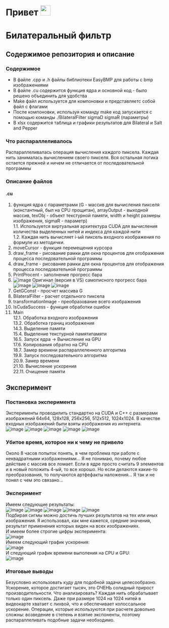 # Привет <img src="https://github.com/blackcater/blackcater/raw/main/images/Hi.gif" height="32"/> </br>
# Билатеральный фильтр
## Содержимое репозитория и описание 
### Содержимое 
* В файле .cpp и .h файлы библиотеки EasyBMP для работы с bmp изображениями</br>
* В файле .cu содержится функция ядра и основной код - было решено объединить для удобства</h5>
* Make файл используется для компоновки и представляетс собой файл с флагами</br>
* После компоновки, используя команду make код запускается с помощью команды ./BilateralFilter sigmaD sigmaR (параметры)</br>
* В xlsx содержится таблица и графики результатов для Bilateral и Salt and Pepper</br>
### Что распараллеливалось
Распараллеливалась операция вычисления каждого пиксела. Каждая нить занималась вычислением своего пикселя. Вся остальная логика остается прежней и ничем не отличается от последовательной программы</br>
### Описание файлов
#### .cu 
1. функция ядра с параметрами (G - массив для вычисления пикселя (константный, был на CPU прощитан), arrayOutput - выходной массив, texObj - объект текстурной памяти, width и height размеры изображения, sigmaR - параметр)</br>
1.1. Используется виртуальная архитектура CUDA для вычисления количества выделенных нитей и индекса для каждой нити</br>
1.2. Каждая нить вычисляет i-ый пиксель входного изображения по формуле из методички. </br>
2. moveCursor - функция перемещения курсора</br>
3. draw_frame - рисование рамки для окна процентов для отображения процесса последовательной программы</br>
4. draw_frame - рисование рамки для окна процентов для отображения процесса последовательной программы</br>
5. PrintProcent - заполнение прогресс бара</br>
6. ![image](https://user-images.githubusercontent.com/62326372/199138378-038c100c-9b62-4e1b-a3ed-4240936b896e.png)
Оригинал (версия в VS) самописного прогресс бара
![image](https://user-images.githubusercontent.com/62326372/199140859-cc1e244f-14bf-42a0-9b20-8d72bcf35f39.png)
![image](https://user-images.githubusercontent.com/62326372/199140884-27147fc4-2992-42b1-8f32-d6f1fbc7258d.png)
![image](https://user-images.githubusercontent.com/62326372/199140968-a971887d-eb3e-42e3-af49-51361a65bd39.png)
7. GetGConst - просчет массива G</br>
8. BilateralFilter - расчет отдельного пиксела</br>
9. transformationImage - преобразование всего изображения</br>
10. IsCudaSuccess - функция обработки ошибок</br>
11. Main</br>
12.1. Обработка входного изображения</br>
13.2. Обработка границ изображения</br>
14.3. Выделение памяти</br>
15.4. Выделение текстурной памятипамяти</br>
16.5. Запуск ядра -> Вычисление на GPU</br>
17.6. Копирования обратно на CPU</br>
18.7. Замер времени распараллеленного алгоритма</br>
19.8. Запуск последовательного алгоритма</br>
20.9. Замер времени</br>
21.10. Вычисление ускорения</br>
22.11. Очищение памяти</br>
## Эксперимент
### Постановка эксперимента</br>
Эксперименты проводилить стандартно на CUDA и С++ с размерами изображений 64x64, 128x128, 256x256, 512x512, 1024x1024. В качестве входных изображений были взяты изображения из интернета.</br>
![image](https://user-images.githubusercontent.com/62326372/199145712-ff65743d-843b-4d9c-8d8e-43c06bec4d4c.png)
![image](https://user-images.githubusercontent.com/62326372/199145749-78f31eb5-40f3-4fed-bb4b-9dd3a8915843.png)
![image](https://user-images.githubusercontent.com/62326372/199145774-e4e246f5-0c71-4abb-9f2a-23a627dede99.png)
![image](https://user-images.githubusercontent.com/62326372/199145792-1534346b-e795-4f4f-a362-3f036ab8eaca.png)
![image](https://user-images.githubusercontent.com/62326372/199145821-17604a0a-ad94-40ea-8acc-a988ce21e972.png)
### Убитое время, которое ни к чему не привело
Около 8 часов попыток понять, в чем проблема при работе с неквадратными изображениями... Я не понимаю, почему любое действие с массив все ломает. Если в ядре просто считать 9 элементов и в новый положить 4-ый, то все хорошо. Но если делаются какие-то преобразования, то получаются артфефакты наложения... Я так и не понял с чем это связано...</br>
### Эксперимент 
Имеем следующие результаты: </br>
![image](https://user-images.githubusercontent.com/62326372/199145955-edae8c5d-6c91-497e-a1cf-7214fb15af1d.png)
![image](https://user-images.githubusercontent.com/62326372/199145987-e4d8fe76-f7e6-48de-aa31-050fe1325953.png)
![image](https://user-images.githubusercontent.com/62326372/199146003-5797921b-db15-4648-a710-00df13240bc2.png)
![image](https://user-images.githubusercontent.com/62326372/199146025-b29f33c6-28f4-4cc3-ab3e-1e5f54e9e498.png)
![image](https://user-images.githubusercontent.com/62326372/199146055-ab9ae636-8d7f-418d-a819-94d2dc452fc4.png)
</br>
Подбирая сигмы можно достичь лучших результатов на тех или иных изображения. Я использовал, как мне кажется, средние значения, результат применения которых виден на всех изображениях.
</br>
И имеем более строгие цифры эксперимента:  </br>
![image](https://user-images.githubusercontent.com/62326372/199146288-927c2034-7d82-4de3-80eb-d1725af71337.png) </br>
Имеем следующий график ускорения:  </br>
![image](https://user-images.githubusercontent.com/62326372/199146315-730c5e20-c6f0-4fc9-bc6c-c464c87b0f45.png)</br>
И следующий график времени выполения на CPU и GPU:  </br>
![image](https://user-images.githubusercontent.com/62326372/199146366-9b03b77d-fa10-4fcc-8e6d-e3d0980e593d.png) </br>
### Итоговые выводы
Безусловно использовать куду для подобной задачи целесообразно. Ускорение, которое достигает тысяч, это ОЧЕНЬ солидный прирост производительности. Что анализировать? Каждая нить обрабатывает только один пиксель. Даже при размере 1024 на 1024 нитей в видеокарте хватает с лихвой, что и обеспечивает колоссальное ускорение. Операции, которые используются при расчете довольно сложны: возведение в степень и взятие экспоненты, поэтому распараллеливать подобные задачи необходимо.
